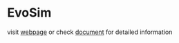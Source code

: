 # EvoSim

visit [webpage](https://evosim.kaiyuanlou.com/docs/index.html) or check [document](https://evodoc.kaiyuanlou.com/evosim/index.html) for detailed information
